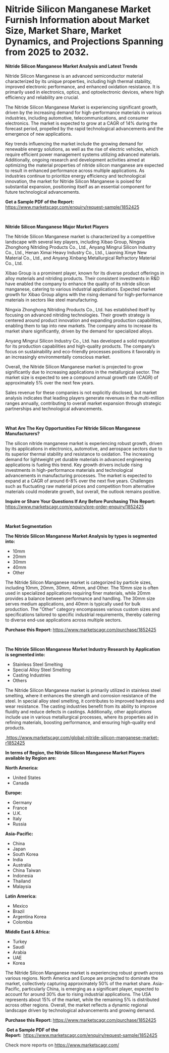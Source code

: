 <p><h1>Nitride Silicon Manganese Market Furnish Information about Market Size, Market Share, Market Dynamics, and Projections Spanning from 2025 to 2032.</h1></p><p><strong>Nitride Silicon Manganese Market Analysis and Latest Trends</strong></p>
<p><p>Nitride Silicon Manganese is an advanced semiconductor material characterized by its unique properties, including high thermal stability, improved electronic performance, and enhanced oxidation resistance. It is primarily used in electronics, optics, and optoelectronic devices, where high efficiency and reliability are crucial.</p><p>The Nitride Silicon Manganese Market is experiencing significant growth, driven by the increasing demand for high-performance materials in various industries, including automotive, telecommunications, and consumer electronics. The market is expected to grow at a CAGR of 14% during the forecast period, propelled by the rapid technological advancements and the emergence of new applications. </p><p>Key trends influencing the market include the growing demand for renewable energy solutions, as well as the rise of electric vehicles, which require efficient power management systems utilizing advanced materials. Additionally, ongoing research and development activities aimed at optimizing the material properties of nitride silicon manganese are expected to result in enhanced performance across multiple applications. As industries continue to prioritize energy efficiency and technological innovation, the market for Nitride Silicon Manganese is poised for substantial expansion, positioning itself as an essential component for future technological advancements.</p></p>
<p><strong>Get a Sample PDF of the Report:&nbsp;</strong> <a href="https://www.marketscagr.com/enquiry/request-sample/1852425?utm_campaign=1789&utm_medium=2&utm_source=Github&utm_content=ia&utm_term=03022025&utm_id=nitride-silicon-manganese">https://www.marketscagr.com/enquiry/request-sample/1852425</a></p>
<p>&nbsp;</p>
<p><strong>Nitride Silicon Manganese Major Market Players</strong></p>
<p><p>The Nitride Silicon Manganese market is characterized by a competitive landscape with several key players, including Xibao Group, Ningxia Zhonghong Nitriding Products Co., Ltd., Anyang Mingrui Silicon Industry Co., Ltd., Henan Ximai Heavy Industry Co., Ltd., Liaoning Xinye New Material Co., Ltd., and Anyang Xinbang Metallurgical Refractory Material Co., Ltd. </p><p>Xibao Group is a prominent player, known for its diverse product offerings in alloy materials and nitriding products. Their consistent investments in R&D have enabled the company to enhance the quality of its nitride silicon manganese, catering to various industrial applications. Expected market growth for Xibao Group aligns with the rising demand for high-performance materials in sectors like steel manufacturing.</p><p>Ningxia Zhonghong Nitriding Products Co., Ltd. has established itself by focusing on advanced nitriding technologies. Their growth strategy is centered around product innovation and expanding production capabilities, enabling them to tap into new markets. The company aims to increase its market share significantly, driven by the demand for specialized alloys.</p><p>Anyang Mingrui Silicon Industry Co., Ltd. has developed a solid reputation for its production capabilities and high-quality products. The company’s focus on sustainability and eco-friendly processes positions it favorably in an increasingly environmentally conscious market.</p><p>Overall, the Nitride Silicon Manganese market is projected to grow significantly due to increasing applications in the metallurgical sector. The market size is expected to see a compound annual growth rate (CAGR) of approximately 5% over the next few years. </p><p>Sales revenue for these companies is not explicitly disclosed, but market analysis indicates that leading players generate revenues in the multi-million ranges annually, contributing to overall market expansion through strategic partnerships and technological advancements.</p></p>
<p>&nbsp;</p>
<p><strong>What Are The Key Opportunities For Nitride Silicon Manganese Manufacturers?</strong></p>
<p><p>The silicon nitride manganese market is experiencing robust growth, driven by its applications in electronics, automotive, and aerospace sectors due to its superior thermal stability and resistance to oxidation. The increasing demand for lightweight yet durable materials in advanced engineering applications is fueling this trend. Key growth drivers include rising investments in high-performance materials and technological advancements in manufacturing processes. The market is expected to expand at a CAGR of around 6-8% over the next five years. Challenges such as fluctuating raw material prices and competition from alternative materials could moderate growth, but overall, the outlook remains positive.</p></p>
<p><strong>Inquire or Share Your Questions If Any Before Purchasing This Report:</strong> <a href="https://www.marketscagr.com/enquiry/pre-order-enquiry/1852425?utm_campaign=1789&utm_medium=2&utm_source=Github&utm_content=ia&utm_term=03022025&utm_id=nitride-silicon-manganese">https://www.marketscagr.com/enquiry/pre-order-enquiry/1852425</a></p>
<p>&nbsp;</p>
<p><strong>Market Segmentation</strong></p>
<p><strong>The Nitride Silicon Manganese Market Analysis by types is segmented into:</strong></p>
<p><ul><li>10mm</li><li>20mm</li><li>30mm</li><li>40mm</li><li>Other</li></ul></p>
<p><p>The Nitride Silicon Manganese market is categorized by particle sizes, including 10mm, 20mm, 30mm, 40mm, and Other. The 10mm size is often used in specialized applications requiring finer materials, while 20mm provides a balance between performance and handling. The 30mm size serves medium applications, and 40mm is typically used for bulk production. The "Other" category encompasses various custom sizes and specifications tailored to specific industrial requirements, thereby catering to diverse end-use applications across multiple sectors.</p></p>
<p><strong>Purchase this Report:&nbsp;</strong><a href="https://www.marketscagr.com/purchase/1852425?utm_campaign=1789&utm_medium=2&utm_source=Github&utm_content=ia&utm_term=03022025&utm_id=nitride-silicon-manganese">https://www.marketscagr.com/purchase/1852425</a></p>
<p>&nbsp;</p>
<p><strong>The Nitride Silicon Manganese Market Industry Research by Application is segmented into:</strong></p>
<p><ul><li>Stainless Steel Smelting</li><li>Special Alloy Steel Smelting</li><li>Casting Industries</li><li>Others</li></ul></p>
<p><p>The Nitride Silicon Manganese market is primarily utilized in stainless steel smelting, where it enhances the strength and corrosion resistance of the steel. In special alloy steel smelting, it contributes to improved hardness and wear resistance. The casting industries benefit from its ability to improve fluidity and reduce defects in castings. Additionally, other applications include use in various metallurgical processes, where its properties aid in refining materials, boosting performance, and ensuring high-quality end products.</p></p>
<p><a href="https://www.marketscagr.com/global-nitride-silicon-manganese-market-r1852425?utm_campaign=1789&utm_medium=2&utm_source=Github&utm_content=ia&utm_term=03022025&utm_id=nitride-silicon-manganese">&nbsp;https://www.marketscagr.com/global-nitride-silicon-manganese-market-r1852425</a></p>
<p><strong>In terms of Region, the Nitride Silicon Manganese Market Players available by Region are:</strong></p>
<p>
    <p> <strong> North America: </strong>
        <ul>
            <li>United States</li>
            <li>Canada</li>
        </ul>
        </p> 
    <p> <strong> Europe: </strong>
        <ul>
            <li>Germany</li>
            <li>France</li>
            <li>U.K.</li>
            <li>Italy</li>
            <li>Russia</li>
        </ul>
        </p> 
    <p> <strong> Asia-Pacific: </strong>
        <ul>
            <li>China</li>
            <li>Japan</li>
            <li>South Korea</li>
            <li>India</li>
            <li>Australia</li>
            <li>China Taiwan</li>
            <li>Indonesia</li>
            <li>Thailand</li>
            <li>Malaysia</li>
        </ul>
        </p> 
    <p> <strong> Latin America: </strong>
        <ul>
            <li>Mexico</li>
            <li>Brazil</li>
            <li>Argentina Korea</li>
            <li>Colombia</li>
        </ul>
        </p> 
    <p> <strong> Middle East & Africa: </strong>
        <ul>
            <li>Turkey</li>
            <li>Saudi</li>
            <li>Arabia</li>
            <li>UAE</li>
            <li>Korea</li>
        </ul>
    </p>
    </p>
<p><p>The Nitride Silicon Manganese market is experiencing robust growth across various regions. North America and Europe are projected to dominate the market, collectively capturing approximately 50% of the market share. Asia-Pacific, particularly China, is emerging as a significant player, expected to account for around 30% due to rising industrial applications. The USA represents about 15% of the market, while the remaining 5% is distributed across other regions. Overall, the market reflects a dynamic regional landscape driven by technological advancements and growing demand.</p></p>
<p><strong>Purchase this Report: </strong><a href="https://www.marketscagr.com/purchase/1852425?utm_campaign=1789&utm_medium=2&utm_source=Github&utm_content=ia&utm_term=03022025&utm_id=nitride-silicon-manganese">https://www.marketscagr.com/purchase/1852425</a></p>
<p>&nbsp;<strong>Get a Sample PDF of the Report:&nbsp;&nbsp;</strong><a href="https://www.marketscagr.com/enquiry/request-sample/1852425?utm_campaign=1789&utm_medium=2&utm_source=Github&utm_content=ia&utm_term=03022025&utm_id=nitride-silicon-manganese">https://www.marketscagr.com/enquiry/request-sample/1852425</a></p>
<p><strong></strong></p>
<p>Check more reports on <a href="https://www.marketscagr.com/?utm_campaign=1789&utm_medium=2&utm_source=Github&utm_content=ia&utm_term=03022025&utm_id=nitride-silicon-manganese">https://www.marketscagr.com/</a></p>